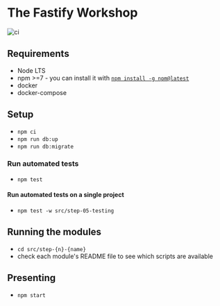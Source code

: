 # The Fastify Workshop

![ci](https://github.com/nearform/the-fastify-workshop/workflows/ci/badge.svg)

## Requirements

- Node LTS
- npm >=7 - you can install it with [`npm install -g npm@latest`](https://docs.npmjs.com/try-the-latest-stable-version-of-npm)
- docker
- docker-compose

## Setup

- `npm ci`
- `npm run db:up`
- `npm run db:migrate`

### Run automated tests

- `npm test`

#### Run automated tests on a single project

- `npm test -w src/step-05-testing`

## Running the modules

- `cd src/step-{n}-{name}`
- check each module's README file to see which scripts are available

## Presenting

- `npm start`
